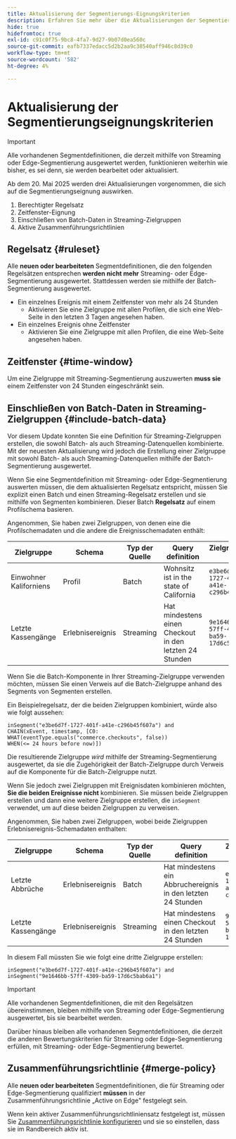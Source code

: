 ```yaml
---
title: Aktualisierung der Segmentierungs-Eignungskriterien
description: Erfahren Sie mehr über die Aktualisierungen der Segmentierungs-Eignungskriterien, die sich auf die Arten von Zielgruppen auswirken, die mithilfe von Streaming und Edge-Segmentierung ausgewertet werden können.
hide: true
hidefromtoc: true
exl-id: c91c0f75-9bc8-4fa7-9d27-9b07d0ea560c
source-git-commit: eafb7337edacc5d2b2aa9c38540aff946c8d39c0
workflow-type: tm+mt
source-wordcount: '582'
ht-degree: 4%

---
```


# Aktualisierung der Segmentierungseignungskriterien

>[!IMPORTANT]
>
>Alle vorhandenen Segmentdefinitionen, die derzeit mithilfe von Streaming oder Edge-Segmentierung ausgewertet werden, funktionieren weiterhin wie bisher, es sei denn, sie werden bearbeitet oder aktualisiert.

Ab dem 20. Mai 2025 werden drei Aktualisierungen vorgenommen, die sich auf die Segmentierungseignung auswirken.

1. Berechtigter Regelsatz
2. Zeitfenster-Eignung
3. Einschließen von Batch-Daten in Streaming-Zielgruppen
4. Aktive Zusammenführungsrichtlinien

## Regelsatz {#ruleset}

Alle **neuen oder bearbeiteten** Segmentdefinitionen, die den folgenden Regelsätzen entsprechen **werden nicht mehr** Streaming- oder Edge-Segmentierung ausgewertet. Stattdessen werden sie mithilfe der Batch-Segmentierung ausgewertet.

- Ein einzelnes Ereignis mit einem Zeitfenster von mehr als 24 Stunden
   - Aktivieren Sie eine Zielgruppe mit allen Profilen, die sich eine Web-Seite in den letzten 3 Tagen angesehen haben.
- Ein einzelnes Ereignis ohne Zeitfenster
   - Aktivieren Sie eine Zielgruppe mit allen Profilen, die eine Web-Seite angesehen haben.

## Zeitfenster {#time-window}

Um eine Zielgruppe mit Streaming-Segmentierung auszuwerten **muss sie** einem Zeitfenster von 24 Stunden eingeschränkt sein.

## Einschließen von Batch-Daten in Streaming-Zielgruppen {#include-batch-data}

Vor diesem Update konnten Sie eine Definition für Streaming-Zielgruppen erstellen, die sowohl Batch- als auch Streaming-Datenquellen kombinierte. Mit der neuesten Aktualisierung wird jedoch die Erstellung einer Zielgruppe mit sowohl Batch- als auch Streaming-Datenquellen mithilfe der Batch-Segmentierung ausgewertet.

Wenn Sie eine Segmentdefinition mit Streaming- oder Edge-Segmentierung auswerten müssen, die dem aktualisierten Regelsatz entspricht, müssen Sie explizit einen Batch und einen Streaming-Regelsatz erstellen und sie mithilfe von Segmenten kombinieren. Dieser Batch **Regelsatz** auf einem Profilschema basieren.

Angenommen, Sie haben zwei Zielgruppen, von denen eine die Profilschemadaten und die andere die Ereignisschemadaten enthält:

| Zielgruppe | Schema | Typ der Quelle | Query definition | Zielgruppen-ID |
| -------- | ------ | ----------- | ---------------- | ----------- |
| Einwohner Kaliforniens | Profil | Batch | Wohnsitz ist in the state of California | `e3be6d7f-1727-401f-a41e-c296b45f607a` |
| Letzte Kassengänge | Erlebnisereignis | Streaming | Hat mindestens einen Checkout in den letzten 24 Stunden | `9e1646bb-57ff-4309-ba59-17d6c5bab6a1` |

Wenn Sie die Batch-Komponente in Ihrer Streaming-Zielgruppe verwenden möchten, müssen Sie einen Verweis auf die Batch-Zielgruppe anhand des Segments von Segmenten erstellen.

Ein Beispielregelsatz, der die beiden Zielgruppen kombiniert, würde also wie folgt aussehen:

```
inSegment("e3be6d7f-1727-401f-a41e-c296b45f607a") and 
CHAIN(xEvent, timestamp, [C0: WHAT(eventType.equals("commerce.checkouts", false)) 
WHEN(<= 24 hours before now)])
```

Die resultierende Zielgruppe *wird* mithilfe der Streaming-Segmentierung ausgewertet, da sie die Zugehörigkeit der Batch-Zielgruppe durch Verweis auf die Komponente für die Batch-Zielgruppe nutzt.

Wenn Sie jedoch zwei Zielgruppen mit Ereignisdaten kombinieren möchten, **Sie die beiden Ereignisse nicht** kombinieren. Sie müssen beide Zielgruppen erstellen und dann eine weitere Zielgruppe erstellen, die `inSegment` verwendet, um auf diese beiden Zielgruppen zu verweisen.

Angenommen, Sie haben zwei Zielgruppen, wobei beide Zielgruppen Erlebnisereignis-Schemadaten enthalten:

| Zielgruppe | Schema | Typ der Quelle | Query definition | Zielgruppen-ID |
| -------- | ------ | ----------- | ---------------- | ----------- |
| Letzte Abbrüche | Erlebnisereignis | Batch | Hat mindestens ein Abbruchereignis in den letzten 24 Stunden | `e3be6d7f-1727-401f-a41e-c296b45f607a` |
| Letzte Kassengänge | Erlebnisereignis | Streaming | Hat mindestens einen Checkout in den letzten 24 Stunden | `9e1646bb-57ff-4309-ba59-17d6c5bab6a1` |

In diesem Fall müssten Sie wie folgt eine dritte Zielgruppe erstellen:

```
inSegment("e3be6d7f-1727-401f-a41e-c296b45f607a") and inSegment("9e1646bb-57ff-4309-ba59-17d6c5bab6a1")
```

>[!IMPORTANT]
>
>Alle vorhandenen Segmentdefinitionen, die mit den Regelsätzen übereinstimmen, bleiben mithilfe von Streaming oder Edge-Segmentierung ausgewertet, bis sie bearbeitet werden.
>
>Darüber hinaus bleiben alle vorhandenen Segmentdefinitionen, die derzeit die anderen Bewertungskriterien für Streaming oder Edge-Segmentierung erfüllen, mit Streaming- oder Edge-Segmentierung bewertet.

## Zusammenführungsrichtlinie {#merge-policy}

Alle **neuen oder bearbeiteten** Segmentdefinitionen, die für Streaming oder Edge-Segmentierung qualifiziert **müssen** in der Zusammenführungsrichtlinie „Active on Edge&quot; festgelegt sein.

Wenn kein aktiver Zusammenführungsrichtliniensatz festgelegt ist, müssen Sie [Zusammenführungsrichtlinie konfigurieren](../profile/merge-policies/ui-guide.md#configure) und sie so einstellen, dass sie im Randbereich aktiv ist.
